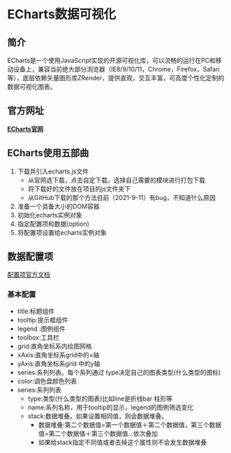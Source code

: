 # ECharts数据可视化

## 简介

ECharts是一个使用JavaScript实现的开源可视化库，可以流畅的运行在PC和移动设备上，兼容当前绝大部分浏览器（IE8/9/10/11，Chrome，Firefox，Safari等），底层依赖矢量图形库ZRender，提供直观，交互丰富，可高度个性化定制的数据可视化图表。

## 官方网址

[**ECharts官网**](https://echarts.apache.org/examples/zh/index.html)

## ECharts使用五部曲

1. 下载并引入echarts.js文件
   * 从官网选下载，点击自定下载，选择自己需要的模块进行打包下载
   * 将下载好的文件放在项目的js文件夹下
   * 从GitHub下载的那个方法目前（2021-9-11）有bug，不知道什么原因
2. 准备一个具备大小的DOM容器
3. 初始化echarts实例对象
4. 指定配置项和数据(option)
5. 将配置项设置给echarts实例对象

## 数据配置项

[配置项官方文档](https://echarts.apache.org/v4/zh/option.html#title)

### 基本配置

* title:标题组件
* tooltip:提示框组件
* legend :图例组件
* toolbox:工具栏
* grid:直角坐标系内绘图网格
* xAxis:直角坐标系grid中的×轴
* yAxis:直角坐标系grid 中的y轴
* series:系列列表。每个系列通过 type决定自己的图表类型(什么类型的图标)
* color:调色盘颜色列表
* series:系列列表
  * type:类型(什么类型的图表)比如line是折线bar 柱形等
  * name:系列名称，用于tooltip的显示，legend的图例筛选变化
  * stack:数据堆叠。如果设置相同值，则会数据堆叠。
    * 数据堆叠:第二个数据值=第一个数据值＋第二个数据值，第三个数据值=第二个数据值＋第三个数据值...依次叠加
    * 如果给stack指定不同值或者去掉这个属性则不会发生数据堆叠

